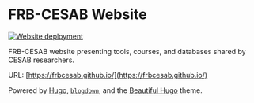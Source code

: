 # FRB-CESAB Website

<!-- badges: start -->
[![Website
deployment](https://github.com/FRBCesab/frbcesab.github.io/actions/workflows/blogdown.yaml/badge.svg)](https://github.com/FRBCesab/frbcesab.github.io/actions/workflows/blogdown.yaml)
<!-- badges: end -->

FRB-CESAB website presenting tools, courses, and databases shared by CESAB researchers.

URL: [https://frbcesab.github.io/](https://frbcesab.github.io/)

Powered by [Hugo](https://gohugo.io/), [`blogdown`](https://bookdown.org/yihui/blogdown/), and the [Beautiful Hugo](https://github.com/halogenica/beautifulhugo) theme.
